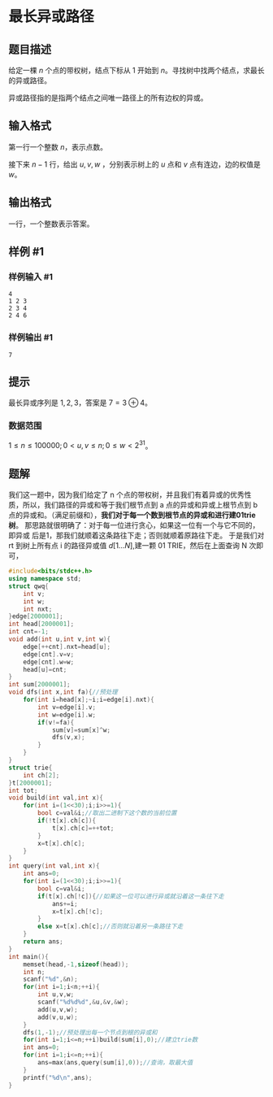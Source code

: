# 最长异或路径

## 题目描述

给定一棵 $n$ 个点的带权树，结点下标从 $1$ 开始到 $n$。寻找树中找两个结点，求最长的异或路径。

异或路径指的是指两个结点之间唯一路径上的所有边权的异或。

## 输入格式

第一行一个整数 $n$，表示点数。

接下来 $n-1$ 行，给出 $u,v,w$ ，分别表示树上的 $u$ 点和 $v$ 点有连边，边的权值是 $w$。

## 输出格式

一行，一个整数表示答案。

## 样例 #1

### 样例输入 #1

```
4
1 2 3
2 3 4
2 4 6
```

### 样例输出 #1

```
7
```

## 提示

最长异或序列是 $1,2,3$，答案是 $7=3\oplus 4$。   

### 数据范围

$1\le n \le 100000;0 < u,v \le n;0 \le w < 2^{31}$。

## 题解
我们这一题中，因为我们给定了 n 个点的带权树，并且我们有着异或的优秀性质，所以，我们路径的异或和等于我们根节点到 a 点的异或和异或上根节点到 b 点的异或和。（满足前缀和），**我们对于每一个数到根节点的异或和进行建01trie 树**。
那思路就很明确了：对于每一位进行贪心，如果这一位有一个与它不同的，即异或 后是1，那我们就顺着这条路往下走；否则就顺着原路往下走。
于是我们对 rt 到树上所有点 i 的路径异或值 $d[1\dots N]$,建一颗 01 TRIE，然后在上面查询 N 次即可，

```cpp
#include<bits/stdc++.h>
using namespace std;
struct qwq{
    int v;
    int w;
    int nxt;
}edge[2000001];
int head[2000001];
int cnt=-1;
void add(int u,int v,int w){
    edge[++cnt].nxt=head[u];
    edge[cnt].v=v;
    edge[cnt].w=w;
    head[u]=cnt;
}
int sum[2000001];
void dfs(int x,int fa){//预处理
    for(int i=head[x];~i;i=edge[i].nxt){
        int v=edge[i].v;
        int w=edge[i].w;
        if(v!=fa){
            sum[v]=sum[x]^w;
            dfs(v,x);
        }
    }
}
struct trie{
    int ch[2];
}t[2000001];
int tot;
void build(int val,int x){
    for(int i=(1<<30);i;i>>=1){
        bool c=val&i;//取出二进制下这个数的当前位置
        if(!t[x].ch[c]){
            t[x].ch[c]=++tot;
        }
        x=t[x].ch[c];
    }
}
int query(int val,int x){
    int ans=0;
    for(int i=(1<<30);i;i>>=1){
        bool c=val&i;
        if(t[x].ch[!c]){//如果这一位可以进行异或就沿着这一条往下走
            ans+=i;
            x=t[x].ch[!c];
        }
        else x=t[x].ch[c];//否则就沿着另一条路往下走
    }
    return ans;
}
int main(){
    memset(head,-1,sizeof(head));
    int n;
    scanf("%d",&n);
    for(int i=1;i<n;++i){
        int u,v,w;
        scanf("%d%d%d",&u,&v,&w);
        add(u,v,w);
        add(v,u,w);
    }
    dfs(1,-1);//预处理出每一个节点到根的异或和
    for(int i=1;i<=n;++i)build(sum[i],0);//建立trie数
    int ans=0;
    for(int i=1;i<=n;++i){
        ans=max(ans,query(sum[i],0));//查询，取最大值
    }
    printf("%d\n",ans);
} 
```